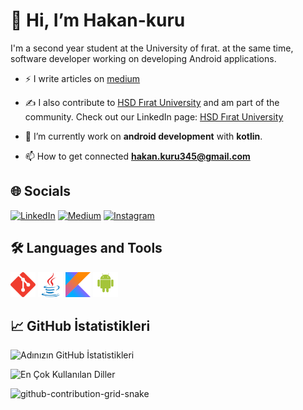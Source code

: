 # 👋 Hi, I’m Hakan-kuru

I'm a second year student at the University of fırat. at the same time, software developer working on developing Android applications. 

- ⚡ I write articles on [medium](https://medium.com/@Hakan-Kuru)
  
- ✍️ I also contribute to [HSD Fırat University](https://medium.com/@hsdfiratuniversity) and am part of the community. Check out our LinkedIn page: [HSD Fırat University](https://www.linkedin.com/company/hsdfiratuniversity/)  

- 🌱 I’m currently work on **android development** with **kotlin**.

- 📫 How to get connected **hakan.kuru345@gmail.com**

## 🌐 Socials

[![LinkedIn](https://img.shields.io/badge/LinkedIn-0077B5?style=for-the-badge&logo=linkedin&logoColor=white)](https://linkedin.com/in/hakan-kuru11)
[![Medium](https://img.shields.io/badge/Medium-12100E?style=for-the-badge&logo=medium&logoColor=white)](https://medium.com/@Hakan-Kuru)
[![Instagram](https://img.shields.io/badge/Instagram-E4405F?style=for-the-badge&logo=instagram&logoColor=white)](https://instagram.com/hakan_kr.1)

## 🛠 Languages and Tools

<img src="https://raw.githubusercontent.com/teamedwardforever/Readme-Generator/71f25dd8b98329b168142a6b782a107b75eab178/svg/Skills/Other/git-scm-icon.svg" alt="Git" width="40" height="40"/>                                <img src="https://raw.githubusercontent.com/teamedwardforever/Readme-Generator/71f25dd8b98329b168142a6b782a107b75eab178/svg/Skills/Languages/java-original.svg" alt="Java" width="40" height="40"/>
<img src="https://raw.githubusercontent.com/teamedwardforever/Readme-Generator/71f25dd8b98329b168142a6b782a107b75eab178/svg/Skills/Mobile/kotlinlang-icon.svg" alt="Kotlin" width="40" height="40"/>
<img src="https://raw.githubusercontent.com/teamedwardforever/Readme-Generator/71f25dd8b98329b168142a6b782a107b75eab178/svg/Skills/Mobile/android-original-wordmark.svg" alt="Android" width="40" height="40"/>

## 📈 GitHub İstatistikleri

![Adınızın GitHub İstatistikleri](https://github-readme-stats.vercel.app/api?username=hakan-kuru&show_icons=true&theme=radical)

![En Çok Kullanılan Diller](https://github-readme-stats.vercel.app/api/top-langs/?username=hakan-kuru&layout=compact&theme=radical&v=1) 

![github-contribution-grid-snake](https://github.com/infernotlc/infernotlc/assets/70065773/08212c70-dfa9-4305-b2c0-3513d87a146c)<svg viewBox="-16 -32 880 192" width="1000" height="192" xmlns="http://www.w3.org/2000/svg">
<!---
Hakan-kuru/Hakan-kuru is a ✨ special ✨ repository because its `README.md` (this file) appears on your GitHub profile.
You can click the Preview link to take a look at your changes.
--->
